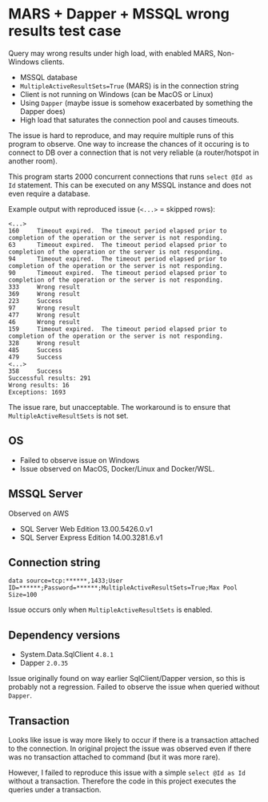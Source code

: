 # MARS + Dapper + MSSQL wrong results test case

Query may wrong results under high load, with enabled MARS, Non-Windows clients.

- MSSQL database
- `MultipleActiveResultSets=True` (MARS) is in the connection string
- Client is not running on Windows (can be MacOS or Linux)
- Using `Dapper` (maybe issue is somehow exacerbated by something the Dapper does)
- High load that saturates the connection pool and causes timeouts.

The issue is hard to reproduce, and may require multiple runs of this program
to observe. One way to increase the chances of it occuring is to connect
to DB over a connection that is not very reliable 
(a router/hotspot in another room).

This program starts 2000 concurrent connections that runs `select @Id as Id`
statement. This can be executed on any MSSQL instance and does not even require
a database.

Example output with reproduced issue (`<...>` = skipped rows):

```
<...>
160     Timeout expired.  The timeout period elapsed prior to completion of the operation or the server is not responding.
63      Timeout expired.  The timeout period elapsed prior to completion of the operation or the server is not responding.
94      Timeout expired.  The timeout period elapsed prior to completion of the operation or the server is not responding.
90      Timeout expired.  The timeout period elapsed prior to completion of the operation or the server is not responding.
333     Wrong result
369     Wrong result
223     Success
97      Wrong result
477     Wrong result
46      Wrong result
159     Timeout expired.  The timeout period elapsed prior to completion of the operation or the server is not responding.
328     Wrong result
485     Success
479     Success
<...>
358     Success
Successful results: 291
Wrong results: 16
Exceptions: 1693
```

The issue rare, but unacceptable. The workaround is to ensure that
`MultipleActiveResultSets` is not set.

## OS

- Failed to observe issue on Windows
- Issue observed on MacOS, Docker/Linux and Docker/WSL.

## MSSQL Server

Observed on AWS

- SQL Server Web Edition 13.00.5426.0.v1
- SQL Server Express Edition 14.00.3281.6.v1

## Connection string

```text
data source=tcp:******,1433;User ID=******;Password=******;MultipleActiveResultSets=True;Max Pool Size=100
```

Issue occurs only when `MultipleActiveResultSets` is enabled.

## Dependency versions

- System.Data.SqlClient `4.8.1`
- Dapper `2.0.35`

Issue originally found on way earlier SqlClient/Dapper version,
so this is probably not a regression.
Failed to observe the issue when queried without `Dapper`.

## Transaction

Looks like issue is way more likely to occur if there is a
transaction attached to the connection. In original project
the issue was observed even if there was no transaction
attached to command (but it was more rare).

However, I failed to reproduce this issue with a simple `select @Id as Id`
without a transaction. Therefore the code in this project executes the 
queries under a transaction.
